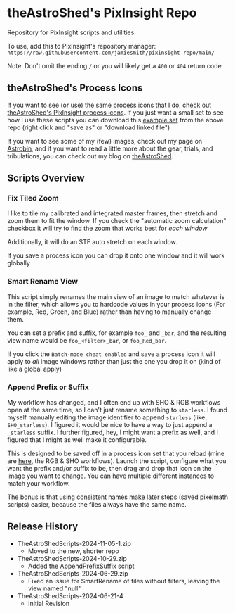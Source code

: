 # theAstroShed's PixInsight Repo

Repository for PixInsight scripts and utilities.

To use, add this to PixInsight's repository manager:
`https://raw.githubusercontent.com/jamiesmith/pixinsight-repo/main/`

Note: Don't omit the ending `/` or you will likely get a `400` or `404` return code

## theAstroShed's Process Icons

If you want to see (or use) the same process icons that I do, check out 
[theAstroShed's PixInsight process icons](https://github.com/jamiesmith/pixinsight-icons). 
If you just want a small set to see how I use these scripts you can download
this [example set](https://raw.githubusercontent.com/jamiesmith/pixinsight-icons/refs/heads/main/theAstroShedScripts.xpsm) from the above repo (right click and "save as" or "download linked file")

If you want to see some of my (few) images, check out my page on
[Astrobin](http://www.astrobin.com/users/jamiesmithnc/), and if you
want to read a little more about the gear, trials, and tribulations, 
you can check out my blog on [theAstroShed](https://www.theastroshed.com/).

## Scripts Overview
### Fix Tiled Zoom

I like to tile my calibrated and integrated master frames, then stretch and zoom
them to fit the window.  If you check the "automatic zoom calculation" checkbox
it will try to find the zoom that works best for _each window_

Additionally, it will do an STF auto stretch on each window.

If you save a process icon you can drop it onto one window and it will work
globally

### Smart Rename View

This script simply renames the main view of an image to match whatever is in the
filter, which allows you to hardcode values in your process icons (For example,
Red, Green, and Blue) rather than having to manually change them.

You can set a prefix and suffix, for example `foo_` and `_bar`, and the resulting
view name would be `foo_<filter>_bar`, or `foo_Red_bar`.
    
If you click the `Batch-mode cheat enabled` and save a process icon it will apply to
_all_ image windows rather than just the one you drop it on (kind of like a global apply)

### Append Prefix or Suffix

My workflow has changed, and I often end up with SHO & RGB workflows open at the
same time, so I can't just rename something to `starless`. I found myself
manually editing the image identifier to append `starless` (like,
`SHO_starless`). I figured it would be nice to have a way to just append a
`_starless` suffix. I further figured, hey, I might want a prefix as well, and I
figured that I might as well make it configurable.

This is designed to be saved off in a process icon set that you reload (mine are
[here](https://github.com/jamiesmith/astrophotography/tree/master/PixInsight),
the RGB & SHO workflows). Launch the script, configure what you want the prefix
and/or suffix to be, then drag and drop that icon on the image you want to
change. You can have multiple different instances to match your workflow.

The bonus is that using consistent names make later steps (saved pixelmath
scripts) easier, because the files always have the same name.

## Release History

- TheAstroShedScripts-2024-11-05-1.zip
    - Moved to the new, shorter repo
- TheAstroShedScripts-2024-10-29.zip
    - Added the AppendPrefixSuffix script
- TheAstroShedScripts-2024-06-29.zip
    - Fixed an issue for SmartRename of files without filters, leaving the view named "null"
- TheAstroShedScripts-2024-06-21-4
    - Initial Revision